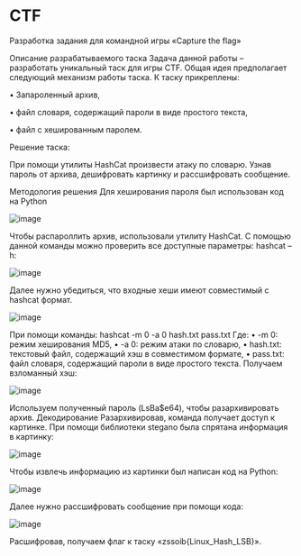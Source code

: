 # CTF
Разработка задания для командной игры «Capture the flag»

Описание разрабатываемого таска
Задача данной работы – разработать уникальный таск для игры CTF. Общая идея предполагает следующий механизм работы таска.
К таску прикреплены: 

•	Запароленный архив,

•	файл словаря, содержащий пароли в виде простого текста,

•	файл с хешированным паролем.


Решение таска:

При помощи утилиты HashCat произвести атаку по словарю. Узнав пароль от архива, дешифровать картинку и рассшифровать сообщение.

Методология решения 
Для хеширования пароля был использован код на Python

![image](https://github.com/Templroot/CTF/assets/67968762/5a260a5d-ea20-4b7b-887f-f0a96ecd66ab)

Чтобы распароллить архив, использовали утилиту HashCat.
С помощью данной команды можно проверить все доступные параметры:
hashcat –h:

![image](https://github.com/Templroot/CTF/assets/67968762/ac422fd3-c186-40a5-9eb9-fc4597fbdb0c)

Далее нужно убедиться, что входные хеши имеют совместимый с hashcat формат.

 ![image](https://github.com/Templroot/CTF/assets/67968762/659866eb-1011-417a-8783-7ae1b92b5d63)
 
При помощи команды:
hashcat -m 0 -a 0 hash.txt pass.txt
Где:
•	-m 0: режим хеширования MD5,
•	-a 0: режим атаки по словарю,
•	hash.txt: текстовый файл, содержащий хэш в совместимом формате,
•	pass.txt: файл словаря, содержащий пароли в виде простого текста.
Получаем взломанный хэш:

![image](https://github.com/Templroot/CTF/assets/67968762/1b471dd2-de3e-49d3-8235-9ca8423b0681)

Используем полученный пароль (LsBa$e64), чтобы разархивировать архив.
Декодирование
Разархивировав, команда получает доступ к картинке.
При помощи библиотеки stegano была спрятана информация в картинку:

![image](https://github.com/Templroot/CTF/assets/67968762/c482f8a7-fda3-4648-9430-ec28e10d6f0d)


Чтобы извлечь информацию из картинки был написан код на Python:

![image](https://github.com/Templroot/CTF/assets/67968762/fc827fc1-51fc-43ca-a09a-30f3b96125ce)


Далее нужно рассшифровать сообщение при помощи кода:

![image](https://github.com/Templroot/CTF/assets/67968762/8bcee204-0852-40dd-bafc-cee4157e520f)

Расшифровав, получаем флаг к таску «zssoib{Linux_Hash_LSB}».
